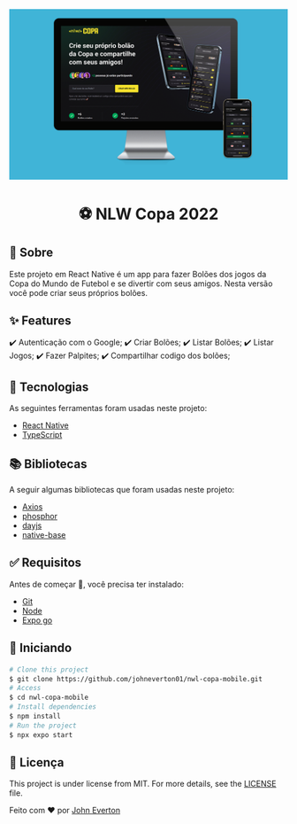 <div align="center" id="top">
  <img src="/.github/nlw-copa.png" alt="Web Application" />
</div>

<h1 align="center">⚽️ NLW Copa 2022</h1>

## :dart: Sobre ##

Este projeto em React Native é um app para fazer Bolões dos jogos da Copa do Mundo de Futebol e se divertir com seus amigos. Nesta versão você pode criar seus próprios bolões.

## :sparkles: Features ##

:heavy_check_mark: Autenticação com o Google;
:heavy_check_mark: Criar Bolões;
:heavy_check_mark: Listar Bolões;
:heavy_check_mark: Listar Jogos;
:heavy_check_mark: Fazer Palpites;
:heavy_check_mark: Compartilhar codigo dos bolões;

## :rocket: Tecnologias ##

As seguintes ferramentas foram usadas neste projeto:

- [React Native](https://reactnative.dev)
- [TypeScript](https://www.typescriptlang.org/)

## 📚️ Bibliotecas ##

A seguir algumas bibliotecas que foram usadas neste projeto:

- [Axios](https://axios-http.com/)
- [phosphor](https://phosphoricons.com)
- [dayjs](https://day.js.org)
- [native-base](https://nativebase.io)

## :white_check_mark: Requisitos ##

Antes de começar :checkered_flag:, você precisa ter instalado:

- [Git](https://git-scm.com)
- [Node](https://nodejs.org/en/)
- [Expo go](https://expo.dev/client)

## :checkered_flag: Iniciando ##

```bash
# Clone this project
$ git clone https://github.com/johneverton01/nwl-copa-mobile.git
# Access
$ cd nwl-copa-mobile
# Install dependencies
$ npm install
# Run the project
$ npx expo start
```

## :memo: Licença ##

This project is under license from MIT. For more details, see the [LICENSE](LICENSE.md) file.

Feito com ❤️ por [John Everton](https://www.linkedin.com/in/john-everton01/)
